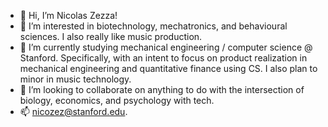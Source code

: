- 👋 Hi, I’m Nicolas Zezza!
- 👀 I’m interested in biotechnology, mechatronics, and behavioural sciences. I also really like music production.
- 🌱 I’m currently studying mechanical engineering / computer science @ Stanford. Specifically, with an intent to focus on product realization in mechanical engineering and quantitative finance using CS. I also plan to minor in music technology.
- 💞️ I’m looking to collaborate on anything to do with the intersection of biology, economics, and psychology with tech.
- 📫 nicozez@stanford.edu. 

<!---
nicozez/nicozez is a ✨ special ✨ repository because its `README.md` (this file) appears on your GitHub profile.
You can click the Preview link to take a look at your changes.
--->

